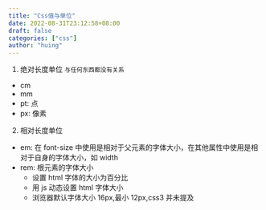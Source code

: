 ```yaml
---
title: "Css值与单位"
date: 2022-08-31T23:12:58+08:00
draft: false
categories: ["css"]
author: "huing"
---
```


1. 绝对长度单位 `与任何东西都没有关系`

- cm
- mm
- pt: 点
- px: 像素

2. 相对长度单位

- em: 在 font-size 中使用是相对于父元素的字体大小，在其他属性中使用是相对于自身的字体大小，如 width
- rem: 根元素的字体大小
  - 设置 html 字体的大小为百分比
  - 用 js 动态设置 html 字体大小
  - 浏览器默认字体大小 16px,最小 12px,css3 并未提及

